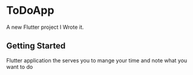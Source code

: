 # ToDoApp

A new Flutter project I Wrote it.

## Getting Started

Flutter application the serves you to mange your time and note what you want to do


